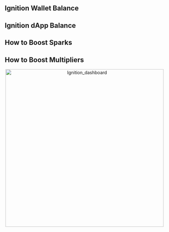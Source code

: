 


## Ignition Wallet Balance


## Ignition dApp Balance 


## How to Boost Sparks


## How to Boost Multipliers


<p align="center">
  <img width="500" alt="Ignition_dashboard" src="https://github.com/user-attachments/assets/2cf8b2fa-89da-49f2-b9ac-982636095dfa">
</p>
